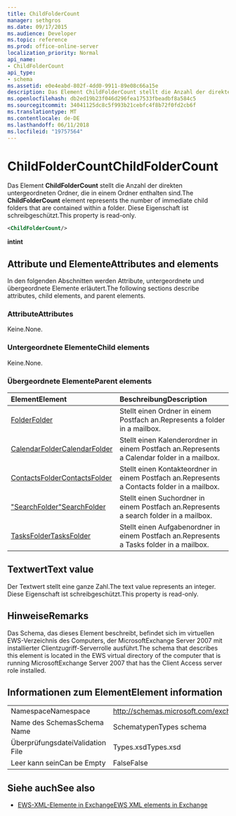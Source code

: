 ```yaml
---
title: ChildFolderCount
manager: sethgros
ms.date: 09/17/2015
ms.audience: Developer
ms.topic: reference
ms.prod: office-online-server
localization_priority: Normal
api_name:
- ChildFolderCount
api_type:
- schema
ms.assetid: e0e4eabd-802f-4dd0-9911-89e08c66a15e
description: Das Element ChildFolderCount stellt die Anzahl der direkten untergeordneten Ordner, die in einem Ordner enthalten sind. Diese Eigenschaft ist schreibgeschützt.
ms.openlocfilehash: db2ed19b23f046d296fea17533fbeadbf8a584c5
ms.sourcegitcommit: 34041125dc8c5f993b21cebfc4f8b72f0fd2cb6f
ms.translationtype: MT
ms.contentlocale: de-DE
ms.lasthandoff: 06/11/2018
ms.locfileid: "19757564"
---
```

# <a name="childfoldercount"></a><span data-ttu-id="53918-104">ChildFolderCount</span><span class="sxs-lookup"><span data-stu-id="53918-104">ChildFolderCount</span></span>

<span data-ttu-id="53918-105">Das Element **ChildFolderCount** stellt die Anzahl der direkten untergeordneten Ordner, die in einem Ordner enthalten sind.</span><span class="sxs-lookup"><span data-stu-id="53918-105">The **ChildFolderCount** element represents the number of immediate child folders that are contained within a folder.</span></span> <span data-ttu-id="53918-106">Diese Eigenschaft ist schreibgeschützt.</span><span class="sxs-lookup"><span data-stu-id="53918-106">This property is read-only.</span></span> 
  
```xml
<ChildFolderCount/>
```

 <span data-ttu-id="53918-107">**int**</span><span class="sxs-lookup"><span data-stu-id="53918-107">**int**</span></span>
## <a name="attributes-and-elements"></a><span data-ttu-id="53918-108">Attribute und Elemente</span><span class="sxs-lookup"><span data-stu-id="53918-108">Attributes and elements</span></span>

<span data-ttu-id="53918-109">In den folgenden Abschnitten werden Attribute, untergeordnete und übergeordnete Elemente erläutert.</span><span class="sxs-lookup"><span data-stu-id="53918-109">The following sections describe attributes, child elements, and parent elements.</span></span>
  
### <a name="attributes"></a><span data-ttu-id="53918-110">Attribute</span><span class="sxs-lookup"><span data-stu-id="53918-110">Attributes</span></span>

<span data-ttu-id="53918-111">Keine.</span><span class="sxs-lookup"><span data-stu-id="53918-111">None.</span></span>
  
### <a name="child-elements"></a><span data-ttu-id="53918-112">Untergeordnete Elemente</span><span class="sxs-lookup"><span data-stu-id="53918-112">Child elements</span></span>

<span data-ttu-id="53918-113">Keine.</span><span class="sxs-lookup"><span data-stu-id="53918-113">None.</span></span>
  
### <a name="parent-elements"></a><span data-ttu-id="53918-114">Übergeordnete Elemente</span><span class="sxs-lookup"><span data-stu-id="53918-114">Parent elements</span></span>

|<span data-ttu-id="53918-115">**Element**</span><span class="sxs-lookup"><span data-stu-id="53918-115">**Element**</span></span>|<span data-ttu-id="53918-116">**Beschreibung**</span><span class="sxs-lookup"><span data-stu-id="53918-116">**Description**</span></span>|
|:-----|:-----|
|[<span data-ttu-id="53918-117">Folder</span><span class="sxs-lookup"><span data-stu-id="53918-117">Folder</span></span>](folder.md) <br/> |<span data-ttu-id="53918-118">Stellt einen Ordner in einem Postfach an.</span><span class="sxs-lookup"><span data-stu-id="53918-118">Represents a folder in a mailbox.</span></span>  <br/> |
|[<span data-ttu-id="53918-119">CalendarFolder</span><span class="sxs-lookup"><span data-stu-id="53918-119">CalendarFolder</span></span>](calendarfolder.md) <br/> |<span data-ttu-id="53918-120">Stellt einen Kalenderordner in einem Postfach an.</span><span class="sxs-lookup"><span data-stu-id="53918-120">Represents a Calendar folder in a mailbox.</span></span>  <br/> |
|[<span data-ttu-id="53918-121">ContactsFolder</span><span class="sxs-lookup"><span data-stu-id="53918-121">ContactsFolder</span></span>](contactsfolder.md) <br/> |<span data-ttu-id="53918-122">Stellt einen Kontakteordner in einem Postfach an.</span><span class="sxs-lookup"><span data-stu-id="53918-122">Represents a Contacts folder in a mailbox.</span></span>  <br/> |
|[<span data-ttu-id="53918-123">"SearchFolder"</span><span class="sxs-lookup"><span data-stu-id="53918-123">SearchFolder</span></span>](searchfolder.md) <br/> |<span data-ttu-id="53918-124">Stellt einen Suchordner in einem Postfach an.</span><span class="sxs-lookup"><span data-stu-id="53918-124">Represents a search folder in a mailbox.</span></span>  <br/> |
|[<span data-ttu-id="53918-125">TasksFolder</span><span class="sxs-lookup"><span data-stu-id="53918-125">TasksFolder</span></span>](tasksfolder.md) <br/> |<span data-ttu-id="53918-126">Stellt einen Aufgabenordner in einem Postfach an.</span><span class="sxs-lookup"><span data-stu-id="53918-126">Represents a Tasks folder in a mailbox.</span></span>  <br/> |
   
## <a name="text-value"></a><span data-ttu-id="53918-127">Textwert</span><span class="sxs-lookup"><span data-stu-id="53918-127">Text value</span></span>

<span data-ttu-id="53918-128">Der Textwert stellt eine ganze Zahl.</span><span class="sxs-lookup"><span data-stu-id="53918-128">The text value represents an integer.</span></span> <span data-ttu-id="53918-129">Diese Eigenschaft ist schreibgeschützt.</span><span class="sxs-lookup"><span data-stu-id="53918-129">This property is read-only.</span></span>
  
## <a name="remarks"></a><span data-ttu-id="53918-130">Hinweise</span><span class="sxs-lookup"><span data-stu-id="53918-130">Remarks</span></span>

<span data-ttu-id="53918-131">Das Schema, das dieses Element beschreibt, befindet sich im virtuellen EWS-Verzeichnis des Computers, der MicrosoftExchange Server 2007 mit installierter Clientzugriff-Serverrolle ausführt.</span><span class="sxs-lookup"><span data-stu-id="53918-131">The schema that describes this element is located in the EWS virtual directory of the computer that is running MicrosoftExchange Server 2007 that has the Client Access server role installed.</span></span>
  
## <a name="element-information"></a><span data-ttu-id="53918-132">Informationen zum Element</span><span class="sxs-lookup"><span data-stu-id="53918-132">Element information</span></span>

|||
|:-----|:-----|
|<span data-ttu-id="53918-133">Namespace</span><span class="sxs-lookup"><span data-stu-id="53918-133">Namespace</span></span>  <br/> |http://schemas.microsoft.com/exchange/services/2006/types  <br/> |
|<span data-ttu-id="53918-134">Name des Schemas</span><span class="sxs-lookup"><span data-stu-id="53918-134">Schema Name</span></span>  <br/> |<span data-ttu-id="53918-135">Schematypen</span><span class="sxs-lookup"><span data-stu-id="53918-135">Types schema</span></span>  <br/> |
|<span data-ttu-id="53918-136">Überprüfungsdatei</span><span class="sxs-lookup"><span data-stu-id="53918-136">Validation File</span></span>  <br/> |<span data-ttu-id="53918-137">Types.xsd</span><span class="sxs-lookup"><span data-stu-id="53918-137">Types.xsd</span></span>  <br/> |
|<span data-ttu-id="53918-138">Leer kann sein</span><span class="sxs-lookup"><span data-stu-id="53918-138">Can be Empty</span></span>  <br/> |<span data-ttu-id="53918-139">False</span><span class="sxs-lookup"><span data-stu-id="53918-139">False</span></span>  <br/> |
   
## <a name="see-also"></a><span data-ttu-id="53918-140">Siehe auch</span><span class="sxs-lookup"><span data-stu-id="53918-140">See also</span></span>



- [<span data-ttu-id="53918-141">EWS-XML-Elemente in Exchange</span><span class="sxs-lookup"><span data-stu-id="53918-141">EWS XML elements in Exchange</span></span>](ews-xml-elements-in-exchange.md)

